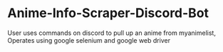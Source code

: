 # Anime-Info-Scraper-Discord-Bot
User uses commands on discord to pull up an anime from myanimelist, Operates using google selenium and google web driver
